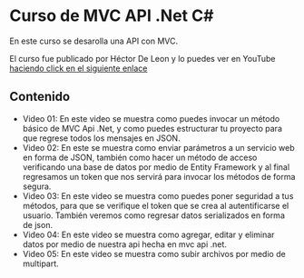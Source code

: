 # **Curso de MVC API .Net C#**

<p>En este curso se desarolla una API con MVC.</p>
<p>El curso fue publicado por Héctor De Leon y lo puedes ver en YouTube <a href="https://www.youtube.com/playlist?list=PLWYKfSbdsjJg1_t72NSy5hPetthqhacLh">haciendo click en el siguiente enlace</a></p>

## Contenido
* Video 01: En este video se muestra como puedes invocar un método básico de MVC Api .Net, y como puedes estructurar tu proyecto para que regrese todos los mensajes en JSON.
* Video 02: En este se muestra como enviar parámetros a un servicio web en forma de JSON, también como hacer un método de acceso verificando una base de datos por medio de Entity Framework y al final regresamos un token que nos servirá para invocar los métodos de forma segura.
* Video 03: En este video se muestra como puedes poner seguridad a tus métodos, para que se verifique el token que se crea al autentificarse el usuario. También veremos como regresar datos serializados en forma de json.
* Video 04: En este video se muestra como agregar, editar y eliminar datos por medio de nuestra api hecha en mvc api .net.
* Video 05: En este video se muestra como subir archivos por medio de multipart.